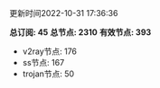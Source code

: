 更新时间2022-10-31 17:36:36

**总订阅: 45**
**总节点: 2310**
**有效节点: 393**
- v2ray节点: 176
- ss节点: 167
- trojan节点: 50
